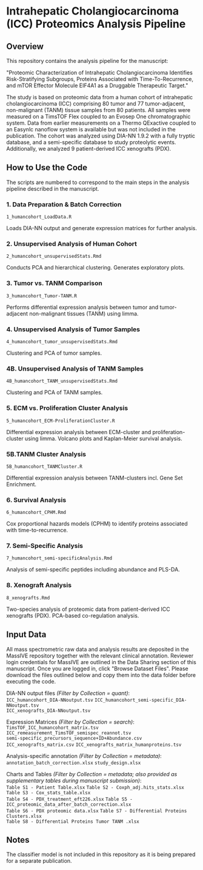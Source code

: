 # Intrahepatic Cholangiocarcinoma (ICC) Proteomics Analysis Pipeline

## Overview

This repository contains the analysis pipeline for the manuscript:

"Proteomic Characterization of Intrahepatic Cholangiocarcinoma Identifies Risk-Stratifying Subgroups, Proteins Associated with Time-To-Recurrence, and mTOR Effector Molecule EIF4A1 as a Druggable Therapeutic Target."

The study is based on proteomic data from a human cohort of intrahepatic cholangiocarcinoma (ICC) comprising 80 tumor and 77 tumor-adjacent, non-malignant (TANM) tissue samples from 80 patients. All samples were measured on a TimsTOF Flex coupled to an Evosep One chromatographic system. Data from earlier measurements on a Thermo QExactive coupled to an Easynlc nanoflow system is available but was not included in the publication. The cohort was analyzed using DIA-NN 1.9.2 with a fully tryptic database, and a semi-specific database to study proteolytic events. Additionally, we analyzed 9 patient-derived ICC xenografts (PDX).


## How to Use the Code

The scripts are numbered to correspond to the main steps in the analysis pipeline described in the manuscript.

### 1. Data Preparation & Batch Correction

  `1_humancohort_LoadData.R`

  Loads DIA-NN output and generate expression matrices for further analysis.

### 2. Unsupervised Analysis of Human Cohort

`2_humancohort_unsupervisedStats.Rmd`

Conducts PCA and hierarchical clustering.
Generates exploratory plots.

### 3. Tumor vs. TANM Comparison

`3_humancohort_Tumor-TANM.R`

Performs differential expression analysis between tumor and tumor-adjacent non-malignant tissues (TANM) using limma.

### 4. Unsupervised Analysis of Tumor Samples

`4_humancohort_tumor_unsupervisedStats.Rmd`

Clustering and PCA of tumor samples.

### 4B. Unsupervised Analysis of TANM Samples

`4B_humancohort_TANM_unsupervisedStats.Rmd`

Clustering and PCA of TANM samples.

### 5. ECM vs. Proliferation Cluster Analysis

`5_humancohort_ECM-ProliferationCluster.R`

Differential expression analysis between ECM-cluster and proliferation-cluster using limma.
Volcano plots and Kaplan-Meier survival analysis.

### 5B.TANM Cluster Analysis

`5B_humancohort_TANMCluster.R`

Differential expression analysis between TANM-clusters incl. Gene Set Enrichment.

### 6. Survival Analysis

`6_humancohort_CPHM.Rmd`

Cox proportional hazards models (CPHM) to identify proteins associated with time-to-recurrence.

### 7. Semi-Specific Analysis

`7_humancohort_semi-specificAnalysis.Rmd`

Analysis of semi-specific peptides including abundance and PLS-DA.

### 8. Xenograft Analysis

`8_xenografts.Rmd`

Two-species analysis of proteomic data from patient-derived ICC xenografts (PDX).
PCA-based co-regulation analysis.


## Input Data

All mass spectrometric raw data and analysis results are deposited in the MassIVE repository together with the relevant clinical annotation. Reviewer login credentials for MassIVE are outlined in the Data Sharing section of this manuscript. Once you are logged in, click "Browse Dataset Files". Please download the files outlined below and copy them into the data folder before executing the code. 

DIA-NN output files *(Filter by Collection = quant)*:<br>
`ICC_humancohort_DIA-NNoutput.tsv` `ICC_humancohort_semi-specific_DIA-NNoutput.tsv` <br> `ICC_xenografts_DIA-NNoutput.tsv`

Expression Matrices *(Filter by Collection = search)*:<br>
`TimsTOF_ICC_humancohort_matrix.tsv` `ICC_remeasurement_TimsTOF_semispec_reannot.tsv` <br> `semi-specific_precursors_sequence+ID+Abundance.csv` `ICC_xenografts_matrix.csv` `ICC_xenografts_matrix_humanproteins.tsv`

Analysis-specific annotation *(Filter by Collection = metadata)*:<br>
`annotation_batch_correction.xlsx` `study_design.xlsx`

Charts and Tables *(Filter by Collection = metadata; also provided as supplementary tables during manuscript submission)*:  
`Table S1 - Patient Table.xlsx` `Table S2 - Coxph_adj.hits_stats.xlsx` `Table S3 - Cox_stats_table.xlsx` <br> `Table S4 - PDX_treatment_eft226.xlsx` `Table S5 - ICC_proteomic_data_after_batch_correction.xlsx` <br> `Table S6 - PDX proteomic data.xlsx` `Table S7 - Differential Proteins Clusters.xlsx` <br> `Table S8 - Differential Proteins Tumor TANM .xlsx` 

## Notes

The classifier model is not included in this repository as it is being prepared for a separate publication.
